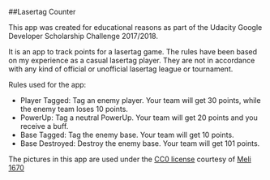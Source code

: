 ##Lasertag Counter

This app was created for educational reasons as part of the Udacity Google Developer Scholarship Challenge 2017/2018.

It is an app to track points for a lasertag game. The rules have been based on my experience as a casual lasertag player. They are not in accordance with any kind of official or unofficial lasertag league or tournament.

Rules used for the app:

- Player Tagged: Tag an enemy player. Your team will get 30 points, while the enemy team loses 10 points.
- PowerUp: Tag a neutral PowerUp. Your team will get 20 points and you receive a buff.
- Base Tagged: Tag the enemy base. Your team will get 10 points.
- Base Destroyed: Destroy the enemy base. Your team will get 101 points.


The pictures in this app are used under the [CC0 license](https://creativecommons.org/publicdomain/zero/1.0/) courtesy of [Meli 1670](https://pixabay.com/de/users/Meli1670-1376333/)
